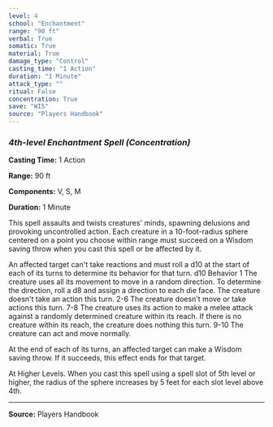 ```yaml
---
level: 4
school: "Enchantment"
range: "90 ft"
verbal: True
somatic: True
material: True
damage_type: "Control"
casting_time: "1 Action"
duration: "1 Minute"
attack_type: ""
ritual: False
concentration: True
save: "WIS"
source: "Players Handbook"
---
```


### *4th-level Enchantment Spell* *(Concentration)*

**Casting Time:** 1 Action

**Range:** 90 ft

**Components:** V, S, M

**Duration:** 1 Minute

This spell assaults and twists creatures' minds, spawning delusions and provoking uncontrolled action. Each creature in a 10-foot-radius sphere centered on a point you choose within range must succeed on a Wisdom saving throw when you cast this spell or be affected by it.
 
 An affected target can't take reactions and must roll a d10 at the start of each of its turns to determine its behavior for that turn.
 d10 Behavior
 1 The creature uses all its movement to move in a random direction. To determine the direction, roll a d8 and assign a direction to each die face. The creature doesn't take an action this turn.
 2-6 The creature doesn't move or take actions this turn.
 7-8 The creature uses its action to make a melee attack against a randomly determined creature within its reach. If there is no creature within its reach, the creature does nothing this turn.
 9-10 The creature can act and move normally.
 
  
 
 At the end of each of its turns, an affected target can make a Wisdom saving throw. If it succeeds, this effect ends for that target.
 
 At Higher Levels. When you cast this spell using a spell slot of 5th level or higher, the radius of the sphere increases by 5 feet for each slot level above 4th.

---
**Source:** Players Handbook
